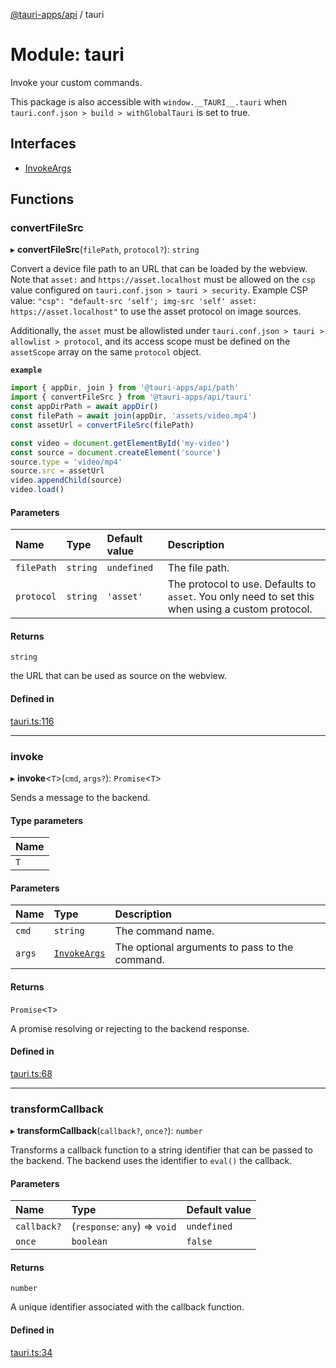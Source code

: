 [@tauri-apps/api](../README.md) / tauri

# Module: tauri

Invoke your custom commands.

This package is also accessible with `window.__TAURI__.tauri` when `tauri.conf.json > build > withGlobalTauri` is set to true.

## Interfaces

- [InvokeArgs](../interfaces/tauri.InvokeArgs.md)

## Functions

### convertFileSrc

▸ **convertFileSrc**(`filePath`, `protocol?`): `string`

Convert a device file path to an URL that can be loaded by the webview.
Note that `asset:` and `https://asset.localhost` must be allowed on the `csp` value configured on `tauri.conf.json > tauri > security`.
Example CSP value: `"csp": "default-src 'self'; img-src 'self' asset: https://asset.localhost"` to use the asset protocol on image sources.

Additionally, the `asset` must be allowlisted under `tauri.conf.json > tauri > allowlist > protocol`,
and its access scope must be defined on the `assetScope` array on the same `protocol` object.

**`example`**
```typescript
import { appDir, join } from '@tauri-apps/api/path'
import { convertFileSrc } from '@tauri-apps/api/tauri'
const appDirPath = await appDir()
const filePath = await join(appDir, 'assets/video.mp4')
const assetUrl = convertFileSrc(filePath)

const video = document.getElementById('my-video')
const source = document.createElement('source')
source.type = 'video/mp4'
source.src = assetUrl
video.appendChild(source)
video.load()
```

#### Parameters

| Name | Type | Default value | Description |
| :------ | :------ | :------ | :------ |
| `filePath` | `string` | `undefined` | The file path. |
| `protocol` | `string` | `'asset'` | The protocol to use. Defaults to `asset`. You only need to set this when using a custom protocol. |

#### Returns

`string`

the URL that can be used as source on the webview.

#### Defined in

[tauri.ts:116](https://github.com/tauri-apps/tauri/blob/c8667f9/tooling/api/src/tauri.ts#L116)

___

### invoke

▸ **invoke**<`T`\>(`cmd`, `args?`): `Promise`<`T`\>

Sends a message to the backend.

#### Type parameters

| Name |
| :------ |
| `T` |

#### Parameters

| Name | Type | Description |
| :------ | :------ | :------ |
| `cmd` | `string` | The command name. |
| `args` | [`InvokeArgs`](../interfaces/tauri.InvokeArgs.md) | The optional arguments to pass to the command. |

#### Returns

`Promise`<`T`\>

A promise resolving or rejecting to the backend response.

#### Defined in

[tauri.ts:68](https://github.com/tauri-apps/tauri/blob/c8667f9/tooling/api/src/tauri.ts#L68)

___

### transformCallback

▸ **transformCallback**(`callback?`, `once?`): `number`

Transforms a callback function to a string identifier that can be passed to the backend.
The backend uses the identifier to `eval()` the callback.

#### Parameters

| Name | Type | Default value |
| :------ | :------ | :------ |
| `callback?` | (`response`: `any`) => `void` | `undefined` |
| `once` | `boolean` | `false` |

#### Returns

`number`

A unique identifier associated with the callback function.

#### Defined in

[tauri.ts:34](https://github.com/tauri-apps/tauri/blob/c8667f9/tooling/api/src/tauri.ts#L34)
